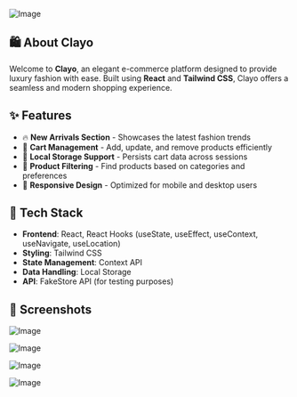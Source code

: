 ![Image](https://github.com/user-attachments/assets/9667fb6b-229a-4555-b306-92a70c68482f)

## 🛍️ About Clayo
Welcome to **Clayo**, an elegant e-commerce platform designed to provide luxury fashion with ease. Built using **React** and **Tailwind CSS**, Clayo offers a seamless and modern shopping experience.

## ✨ Features
- 🔥 **New Arrivals Section** - Showcases the latest fashion trends
- 🛒 **Cart Management** - Add, update, and remove products efficiently
- 📂 **Local Storage Support** - Persists cart data across sessions
- 🔎 **Product Filtering** - Find products based on categories and preferences
- 📱 **Responsive Design** - Optimized for mobile and desktop users

## 🚀 Tech Stack
- **Frontend**: React, React Hooks (useState, useEffect, useContext, useNavigate, useLocation)
- **Styling**: Tailwind CSS
- **State Management**: Context API
- **Data Handling**: Local Storage
- **API**: FakeStore API (for testing purposes)

## 📸 Screenshots
![Image](https://github.com/user-attachments/assets/6641f2da-77bf-4d5e-bea9-b25e096fbbf5)

![Image](https://github.com/user-attachments/assets/c9cc5b5c-b113-440c-99cd-1b6b06d798d9)

![Image](https://github.com/user-attachments/assets/e19c4c94-d873-4168-a027-19aad81eb050)

![Image](https://github.com/user-attachments/assets/0f5a19f5-e7a7-4896-862d-d504642d9836)
